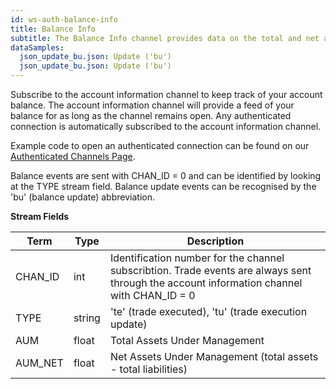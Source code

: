 ```yaml
---
id: ws-auth-balance-info
title: Balance Info
subtitle: The Balance Info channel provides data on the total and net assets in your account.
dataSamples:
  json_update_bu.json: Update ('bu')
  json_update_bu.json: Update ('bu')
---
```


Subscribe to the account information channel to keep track of your account balance. The account information channel will provide a feed of your balance for as long as the channel remains open. Any authenticated connection is automatically subscribed to the account information channel.

Example code to open an authenticated connection can be found on our [Authenticated Channels Page](doc:ws-auth).

Balance events are sent with CHAN_ID = 0 and can be identified by looking at the TYPE stream field. Balance update events can be recognised by the 'bu' (balance update) abbreviation.


**Stream Fields**

Term | Type | Description
-- | -- | --
CHAN_ID | int | Identification number for the channel subscribtion. Trade events are always sent through the account information channel with CHAN_ID = 0
TYPE | string | 'te' (trade executed), 'tu' (trade execution update)
AUM  |  float  |  Total Assets Under Management
AUM_NET  |  float  |  Net Assets Under Management (total assets - total liabilities)

